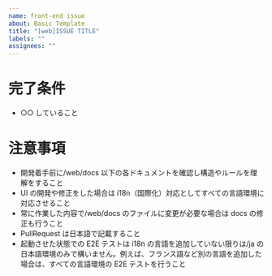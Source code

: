 ```yaml
---
name: front-end issue
about: Basic Template
title: "[web]ISSUE TITLE"
labels: ""
assignees: ""
---
```


# 完了条件

- ○○ していること

# 注意事項

- 開発着手前に/web/docs 以下の各ドキュメントを確認し構造やルールを理解をすること
- UI の開発や修正をした場合は i18n（国際化）対応としてすべての言語環境に対応させること
- 常に作業した内容で/web/docs のファイルに変更が必要な場合は docs の修正も行うこと
- PullRequest は日本語で記載すること
- 起動させた状態での E2E テストは i18n の言語を追加していない限りは/ja の日本語環境のみで構いません。例えば、フランス語など別の言語を追加した場合は、すべての言語環境の E2E テストを行うこと
